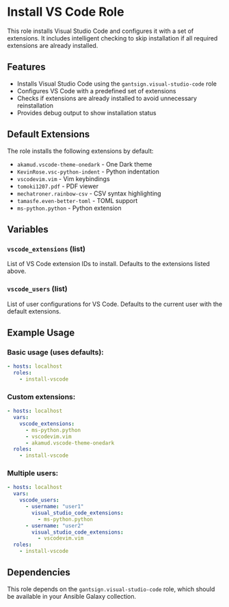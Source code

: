 # Install VS Code Role

This role installs Visual Studio Code and configures it with a set of extensions. It includes intelligent checking to skip installation if all required extensions are already installed.

## Features

- Installs Visual Studio Code using the `gantsign.visual-studio-code` role
- Configures VS Code with a predefined set of extensions
- Checks if extensions are already installed to avoid unnecessary reinstallation
- Provides debug output to show installation status

## Default Extensions

The role installs the following extensions by default:

- `akamud.vscode-theme-onedark` - One Dark theme
- `KevinRose.vsc-python-indent` - Python indentation
- `vscodevim.vim` - Vim keybindings
- `tomoki1207.pdf` - PDF viewer
- `mechatroner.rainbow-csv` - CSV syntax highlighting
- `tamasfe.even-better-toml` - TOML support
- `ms-python.python` - Python extension

## Variables

### `vscode_extensions` (list)
List of VS Code extension IDs to install. Defaults to the extensions listed above.

### `vscode_users` (list)
List of user configurations for VS Code. Defaults to the current user with the default extensions.

## Example Usage

### Basic usage (uses defaults):
```yaml
- hosts: localhost
  roles:
    - install-vscode
```

### Custom extensions:
```yaml
- hosts: localhost
  vars:
    vscode_extensions:
      - ms-python.python
      - vscodevim.vim
      - akamud.vscode-theme-onedark
  roles:
    - install-vscode
```

### Multiple users:
```yaml
- hosts: localhost
  vars:
    vscode_users:
      - username: "user1"
        visual_studio_code_extensions:
          - ms-python.python
      - username: "user2"
        visual_studio_code_extensions:
          - vscodevim.vim
  roles:
    - install-vscode
```

## Dependencies

This role depends on the `gantsign.visual-studio-code` role, which should be available in your Ansible Galaxy collection. 